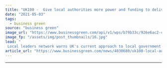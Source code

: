 ```yaml
---
title: "UK100 -  Give local authorities more power and funding to deliver net zero"
date: "2021-05-03"
tags: 
  - business green
source: "business green"
image_url: "https://www.businessgreen.com/api/v1/wps/b79b33c/926e6ac2-cf28-4f8d-b619-87f6a5a14760/6/iStock-1173825703-185x114.jpg"
image_fp: "/assets/img/post_thumbnails/16.jpg"
lead: "
 Local leaders network warns UK's current approach to local government is 'structurally incapable of delivering net zero' ..."
article_url: "https://www.businessgreen.com/news/4030680/uk100-local-authorities-power-funding-deliver-net-zero"
---
```


---

